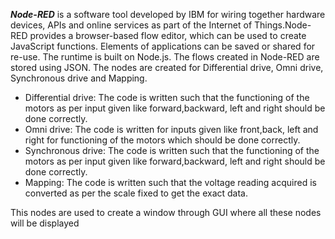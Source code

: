 ***Node-RED*** is a software tool developed by IBM for wiring together hardware devices, APIs and online services as part of the Internet of Things.Node-RED provides a browser-based flow editor, which can be used to create JavaScript functions. Elements of applications can be saved or shared for re-use. The runtime is built on Node.js. The flows created in Node-RED are stored using JSON.
The nodes are created for Differential drive, Omni drive, Synchronous drive and Mapping.
- Differential drive: The code is written such that the functioning of the motors as per input given like forward,backward, left and right should be done correctly.
- Omni drive: The code is written for inputs given like front,back, left and right for functioning of the motors which should be done correctly.
- Synchronous drive: The code is written such that the functioning of the motors as per input given like forward,backward, left and right should be done correctly.
- Mapping: The code is written such that the voltage reading acquired is converted as per the scale fixed to get the exact data.

This nodes are used to create a window through GUI where all these nodes will be displayed
